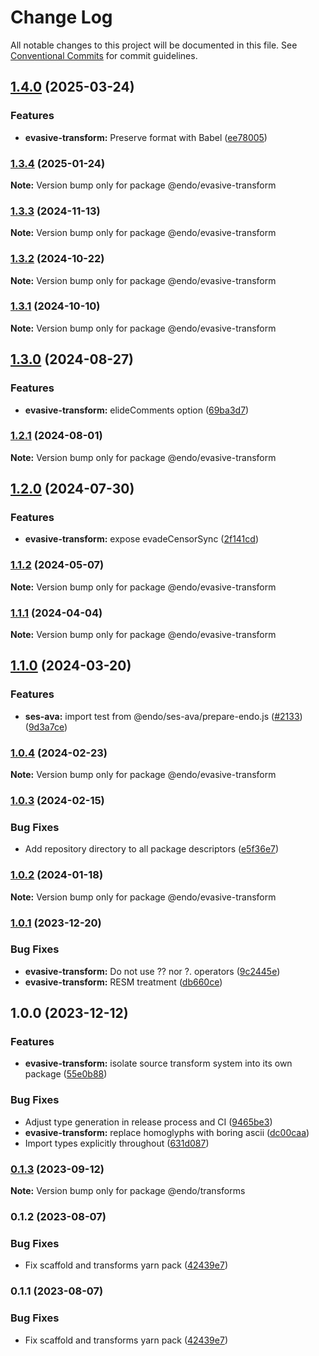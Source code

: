 # Change Log

All notable changes to this project will be documented in this file.
See [Conventional Commits](https://conventionalcommits.org) for commit guidelines.

## [1.4.0](https://github.com/endojs/endo/compare/@endo/evasive-transform@1.3.4...@endo/evasive-transform@1.4.0) (2025-03-24)


### Features

* **evasive-transform:** Preserve format with Babel ([ee78005](https://github.com/endojs/endo/commit/ee780058d3b08a21e0eaa76f0d8fb99238295a17))



### [1.3.4](https://github.com/endojs/endo/compare/@endo/evasive-transform@1.3.3...@endo/evasive-transform@1.3.4) (2025-01-24)

**Note:** Version bump only for package @endo/evasive-transform





### [1.3.3](https://github.com/endojs/endo/compare/@endo/evasive-transform@1.3.2...@endo/evasive-transform@1.3.3) (2024-11-13)

**Note:** Version bump only for package @endo/evasive-transform





### [1.3.2](https://github.com/endojs/endo/compare/@endo/evasive-transform@1.3.1...@endo/evasive-transform@1.3.2) (2024-10-22)

**Note:** Version bump only for package @endo/evasive-transform





### [1.3.1](https://github.com/endojs/endo/compare/@endo/evasive-transform@1.3.0...@endo/evasive-transform@1.3.1) (2024-10-10)

**Note:** Version bump only for package @endo/evasive-transform





## [1.3.0](https://github.com/endojs/endo/compare/@endo/evasive-transform@1.2.1...@endo/evasive-transform@1.3.0) (2024-08-27)


### Features

* **evasive-transform:** elideComments option ([69ba3d7](https://github.com/endojs/endo/commit/69ba3d768ac9cae9acc99a2322e4691d14a658c2))



### [1.2.1](https://github.com/endojs/endo/compare/@endo/evasive-transform@1.2.0...@endo/evasive-transform@1.2.1) (2024-08-01)

**Note:** Version bump only for package @endo/evasive-transform





## [1.2.0](https://github.com/endojs/endo/compare/@endo/evasive-transform@1.1.2...@endo/evasive-transform@1.2.0) (2024-07-30)


### Features

* **evasive-transform:** expose evadeCensorSync ([2f141cd](https://github.com/endojs/endo/commit/2f141cdb3469f06739f53354b5872cd727ae9ebf))



### [1.1.2](https://github.com/endojs/endo/compare/@endo/evasive-transform@1.1.1...@endo/evasive-transform@1.1.2) (2024-05-07)

**Note:** Version bump only for package @endo/evasive-transform





### [1.1.1](https://github.com/endojs/endo/compare/@endo/evasive-transform@1.1.0...@endo/evasive-transform@1.1.1) (2024-04-04)

**Note:** Version bump only for package @endo/evasive-transform





## [1.1.0](https://github.com/endojs/endo/compare/@endo/evasive-transform@1.0.4...@endo/evasive-transform@1.1.0) (2024-03-20)


### Features

* **ses-ava:** import test from @endo/ses-ava/prepare-endo.js ([#2133](https://github.com/endojs/endo/issues/2133)) ([9d3a7ce](https://github.com/endojs/endo/commit/9d3a7ce150b6fd6fe7c8c4cc43da411e981731ac))



### [1.0.4](https://github.com/endojs/endo/compare/@endo/evasive-transform@1.0.3...@endo/evasive-transform@1.0.4) (2024-02-23)

**Note:** Version bump only for package @endo/evasive-transform





### [1.0.3](https://github.com/endojs/endo/compare/@endo/evasive-transform@1.0.2...@endo/evasive-transform@1.0.3) (2024-02-15)


### Bug Fixes

* Add repository directory to all package descriptors ([e5f36e7](https://github.com/endojs/endo/commit/e5f36e7a321c13ee25e74eb74d2a5f3d7517119c))



### [1.0.2](https://github.com/endojs/endo/compare/@endo/evasive-transform@1.0.1...@endo/evasive-transform@1.0.2) (2024-01-18)

**Note:** Version bump only for package @endo/evasive-transform





### [1.0.1](https://github.com/endojs/endo/compare/@endo/evasive-transform@1.0.0...@endo/evasive-transform@1.0.1) (2023-12-20)


### Bug Fixes

* **evasive-transform:** Do not use ?? nor ?. operators ([9c2445e](https://github.com/endojs/endo/commit/9c2445eba86b0f6d2dee00d1f66e94df420924cb))
* **evasive-transform:** RESM treatment ([db660ce](https://github.com/endojs/endo/commit/db660ceaf1b0dbc8af32af001373386d7806d6de))



## 1.0.0 (2023-12-12)


### Features

* **evasive-transform:** isolate source transform system into its own package ([55e0b88](https://github.com/endojs/endo/commit/55e0b88d322af978a9ef7af0fe4585ad1469ab1d))


### Bug Fixes

* Adjust type generation in release process and CI ([9465be3](https://github.com/endojs/endo/commit/9465be369e53167815ca444f6293a8e9eb48501d))
* **evasive-transform:** replace homoglyphs with boring ascii ([dc00caa](https://github.com/endojs/endo/commit/dc00caa88de5b162cb8bf6aa26071f17c6457de7))
* Import types explicitly throughout ([631d087](https://github.com/endojs/endo/commit/631d087e291262ce3e798f7a15482c534cb7233b))



### [0.1.3](https://github.com/endojs/endo/compare/@endo/transforms@0.1.2...@endo/transforms@0.1.3) (2023-09-12)

**Note:** Version bump only for package @endo/transforms





### 0.1.2 (2023-08-07)


### Bug Fixes

* Fix scaffold and transforms yarn pack ([42439e7](https://github.com/endojs/endo/commit/42439e7d452e839b9856eac0e852766c237219d0))



### 0.1.1 (2023-08-07)


### Bug Fixes

* Fix scaffold and transforms yarn pack ([42439e7](https://github.com/endojs/endo/commit/42439e7d452e839b9856eac0e852766c237219d0))
